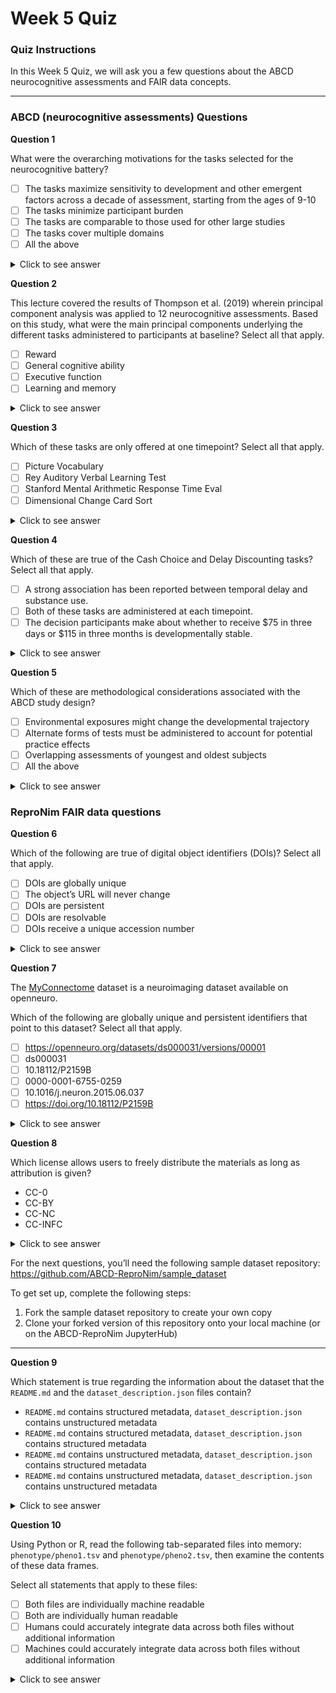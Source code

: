 # Week 5 Quiz

### Quiz Instructions

In this Week 5 Quiz, we will ask you a few questions about the ABCD neurocognitive assessments and FAIR data concepts.

***

### ABCD (neurocognitive assessments) Questions

**Question 1**

 What were the overarching motivations for the tasks selected for the neurocognitive battery?

- [ ] The tasks maximize sensitivity to development and other emergent factors across a decade of assessment, starting from the ages of 9-10
- [ ] The tasks minimize participant burden
- [ ] The tasks are comparable to those used for other large studies
- [ ] The tasks cover multiple domains
- [ ] All the above

<details>
<summary>Click to see answer</summary>

All the above

Source: [Course Video: Neurocognitive Assessments (2:03)](https://youtu.be/QcnsPmcvjrc?t=123)

***

</details>

**Question 2**

This lecture covered the results of Thompson et al. (2019) wherein principal component analysis was applied to 12 neurocognitive assessments. Based on this study, what were the main principal components underlying the different tasks administered to participants at baseline? Select all that apply.

- [ ] Reward
- [ ] General cognitive ability
- [ ] Executive function
- [ ] Learning and memory

<details>
<summary>Click to see answer</summary>

- General cognitive ability
- Executive function
- Learning and memory

Sources:

- [Course Video: Neurocognitive Assessments (8:38)](https://youtu.be/QcnsPmcvjrc?t=518)
- [Thompson et al.: 'The structure of cognition in 9 and 10 year-old children and associations with problem behaviors: Findings from the ABCD study's baseline neurocognitive battery'](https://doi.org/10.1016/j.dcn.2018.12.004)

***

</details>

**Question 3**

Which of these tasks are only offered at one timepoint? Select all that apply.

- [ ] Picture Vocabulary
- [ ] Rey Auditory Verbal Learning Test
- [ ] Stanford Mental Arithmetic Response Time Eval
- [ ] Dimensional Change Card Sort

<details>
<summary>Click to see answer</summary>

- Stanford Mental Arithmetic Response Time Eval
- Dimensional Change Card Sort

Source: [Course Video: Neurocognitive Assessments (10:08)](https://youtu.be/QcnsPmcvjrc?t=608)

***

</details>

**Question 4**

Which of these are true of the Cash Choice and Delay Discounting tasks? Select all that apply.

- [ ] A strong association has been reported between temporal delay and substance use.
- [ ] Both of these tasks are administered at each timepoint.
- [ ] The decision participants make about whether to receive $75 in three days or $115 in three months is developmentally stable.

<details>
<summary>Click to see answer</summary>

- A strong association has been reported between temporal delay and substance use.
- The decision participants make about whether to receive $75 in three days or $115 in three months is developmentally stable.

Sources:

- [Course Video: Neurocognitive Assessments (16:10)](https://youtu.be/QcnsPmcvjrc?t=970)
- [Adolescent neurocognitive development and impacts of substance use: Overview of the adolescent brain cognitive development (ABCD) baseline neurocognition battery (see section 4.2)](https://doi.org/10.1016/j.dcn.2018.02.006)

***

</details>

**Question 5**

Which of these are methodological considerations associated with the ABCD study design?

- [ ] Environmental exposures might change the developmental trajectory
- [ ] Alternate forms of tests must be administered to account for potential practice effects
- [ ] Overlapping assessments of youngest and oldest subjects
- [ ] All the above

<details>
<summary>Click to see answer</summary>

All the above

Source: [Course Video: Neurocognitive Assessments (23:08)](https://youtu.be/QcnsPmcvjrc?t=1388)

***

</details>

### ReproNim FAIR data questions

**Question 6**

Which of the following are true of digital object identifiers (DOIs)? Select all that apply.

- [ ] DOIs are globally unique
- [ ] The object’s URL will never change
- [ ] DOIs are persistent
- [ ] DOIs are resolvable
- [ ] DOIs receive a unique accession number

<details>
<summary>Click to see answer</summary>

- DOIs are globally unique
- DOIs are persistent
- DOIs are resolvable

**Explanation**

The object's URL may change, though it is the responsibility of the object's host to report that the URL has changed so that the **globally unique** DOI can remain **persistent** and  **resolve** to the appropriate URL.

Object hosts (e.g., Openneuro.org) can give objects accession numbers, but these are not associated directly with the DOI and are not guaranteed to be globally unique and/or persistent.

***

</details>

**Question 7**

The [MyConnectome](https://openneuro.org/datasets/ds000031/versions/00001) dataset is a neuroimaging dataset available on openneuro.

Which of the following are globally unique and persistent identifiers that point to this dataset? Select all that apply.

- [ ] https://openneuro.org/datasets/ds000031/versions/00001
- [ ] ds000031
- [ ] 10.18112/P2159B
- [ ] 0000-0001-6755-0259
- [ ] 10.1016/j.neuron.2015.06.037
- [ ] https://doi.org/10.18112/P2159B

<details>
<summary>Click to see answer</summary>

10.18112/P2159B

https://doi.org/10.18112/P2159B

**Explanation**

https://openneuro.org/datasets/ds000031/versions/00001 is the object's current URL, though this is not the DOI

ds000031 is the accession number assigned by Openneuro.org, not the DOI

0000-0001-6755-0259 is a DOI, but it is the ORCID of one of the authors, not the dataset

10.1016/j.neuron.2015.06.037 is a DOI, but it is the DOI of the dataset publication, not the dataset itself

***

</details>

**Question 8**

 Which license allows users to freely distribute the materials as long as attribution is given?

 - CC-0
 - CC-BY
 - CC-NC
 - CC-INFC

<details>
<summary>Click to see answer</summary>

CC-BY

***

</details>

For the next questions, you’ll need the following sample dataset repository: https://github.com/ABCD-ReproNim/sample_dataset

To get set up, complete the following steps:
1. Fork the sample dataset repository to create your own copy
2. Clone your forked version of this repository onto your local machine (or on the ABCD-ReproNim JupyterHub)

***

**Question 9**

Which statement is true regarding the information about the dataset that the `README.md` and the `dataset_description.json` files contain?

- `README.md` contains structured metadata, `dataset_description.json` contains unstructured metadata
- `README.md` contains structured metadata, `dataset_description.json` contains structured metadata
- `README.md` contains unstructured metadata, `dataset_description.json` contains structured metadata
- `README.md` contains unstructured metadata, `dataset_description.json` contains unstructured metadata

<details>
<summary>Click to see answer</summary>

`README.md` contains unstructured metadata, `dataset_description.json` contains structured metadata

***

</details>

**Question 10**

Using Python or R, read the following tab-separated files into memory: `phenotype/pheno1.tsv` and `phenotype/pheno2.tsv`, then examine the contents of these data frames.

Select all statements that apply to these files:

- [ ] Both files are individually machine readable
- [ ] Both are individually human readable
- [ ] Humans could accurately integrate data across both files without additional information
- [ ] Machines could accurately integrate data across both files without additional information

<details>
<summary>Click to see answer</summary>

Both files are individually machine readable

Both are individually human readable

Humans could accurately integrate data across both files without additional information

**Explanation**

The `handedness` column in these two files are encoded differently. One file uses "left" and "right", whereas the other uses "L" and "R". While humans could reason and integrate between files, a computer would not inherently know that "L" = "left" and "R" = "right" without further information.

***

</details>
